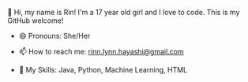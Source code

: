 👋 Hi, my name is Rin! I'm a 17 year old girl and I love to code. This is my GitHub welcome! 
- 😄 Pronouns: She/Her
- 📫 How to reach me: rinn.lynn.hayashi@gmail.com

- 🌱 My Skills: Java, Python, Machine Learning, HTML

<!---
RinnLynn/RinnLynn is a ✨ special ✨ repository because its `README.md` (this file) appears on your GitHub profile.
You can click the Preview link to take a look at your changes.
- 👀 I’m interested in ...
- 🌱 I’m currently learning ...
- 💞️ I’m looking to collaborate on ...
- ⚡ Fun fact: ...
--->
